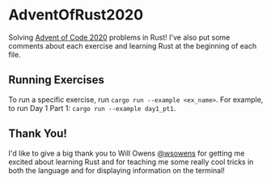 # AdventOfRust2020
Solving [Advent of Code 2020](https://adventofcode.com/2020/about) problems in Rust! I've also put some comments about each exercise and learning Rust at the beginning of each file.

## Running Exercises
To run a specific exercise, run `cargo run --example <ex_name>`.
For example, to run Day 1 Part 1: `cargo run --example day1_pt1`.

## Thank You!
I'd like to give a big thank you to Will Owens [@wsowens](https://github.com/wsowens) for getting me excited about learning Rust and for teaching 
me some really cool tricks in both the language and for displaying information on the terminal!
